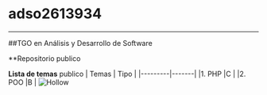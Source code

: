 # adso2613934
---

##TGO en Análisis y Desarrollo de Software

**Repositorio publico

**Lista de temas** publico
| Temas | Tipo |
|---------|-------|
|1. PHP |C |
|2. POO |B | 
![Hollow](http://tinyurl.com/ycx3vz26)
 

